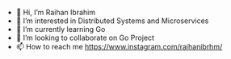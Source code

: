 - 👋 Hi, I’m Raihan Ibrahim
- 👀 I’m interested in Distributed Systems and Microservices
- 🌱 I’m currently learning Go
- 💞️ I’m looking to collaborate on Go Project
- 📫 How to reach me https://www.instagram.com/raihanibrhm/

<!---
Raihan10/Raihan10 is a ✨ special ✨ repository because its `README.md` (this file) appears on your GitHub profile.
You can click the Preview link to take a look at your changes.
--->
